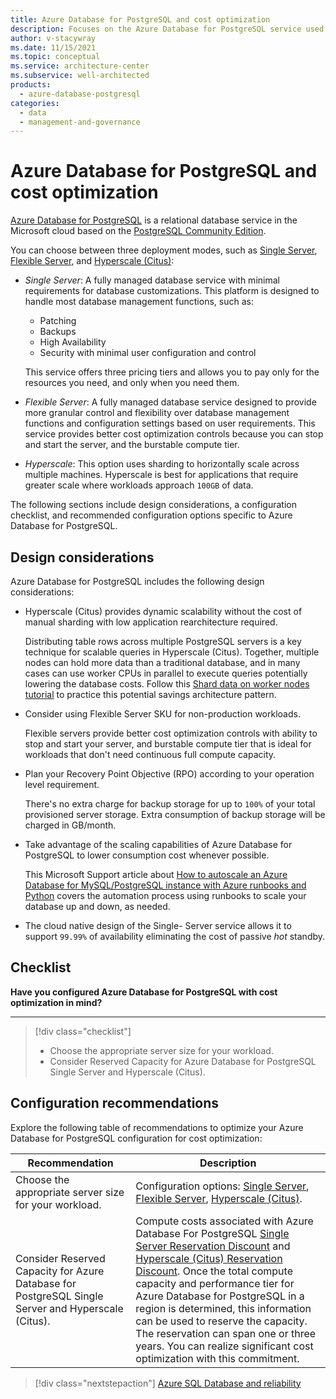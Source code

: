 ```yaml
---
title: Azure Database for PostgreSQL and cost optimization
description: Focuses on the Azure Database for PostgreSQL service used in the Data solution to provide best-practice, configuration recommendations, and design considerations related to Cost Optimization.
author: v-stacywray
ms.date: 11/15/2021
ms.topic: conceptual
ms.service: architecture-center
ms.subservice: well-architected
products:
  - azure-database-postgresql
categories:
  - data
  - management-and-governance
---
```


# Azure Database for PostgreSQL and cost optimization

[Azure Database for PostgreSQL](/azure/postgresql/overview) is a relational database service in the Microsoft cloud based on the [PostgreSQL Community Edition](https://www.postgresql.org/).

You can choose between three deployment modes, such as [Single Server](/azure/postgresql/overview-single-server), [Flexible Server](/azure/postgresql/flexible-server/overview), and [Hyperscale (Citus)](/azure/postgresql/hyperscale-overview):

- *Single Server*: A fully managed database service with minimal requirements for database customizations. This platform is designed to handle most database management functions, such as:

   - Patching
   - Backups
   - High Availability
   - Security with minimal user configuration and control

    This service offers three pricing tiers and allows you to pay only for the resources you need, and only when you need them.

- *Flexible Server*: A fully managed database service designed to provide more granular control and flexibility over database management functions and configuration settings based on user requirements. This service provides better cost optimization controls because you can stop and start the server, and the burstable compute tier.

- *Hyperscale*: This option uses sharding to horizontally scale across multiple machines. Hyperscale is best for applications that require greater scale where workloads approach `100GB` of data.

The following sections include design considerations, a configuration checklist, and recommended configuration options specific to Azure Database for PostgreSQL.

## Design considerations

Azure Database for PostgreSQL includes the following design considerations:

- Hyperscale (Citus) provides dynamic scalability without the cost of manual sharding with low application rearchitecture required.

  Distributing table rows across multiple PostgreSQL servers is a key technique for scalable queries in Hyperscale (Citus). Together, multiple nodes can hold more data than a traditional database, and in many cases can use worker CPUs in parallel to execute queries potentially lowering the database costs. Follow this [Shard data on worker nodes tutorial](/azure/postgresql/tutorial-hyperscale-shard) to practice this potential savings architecture pattern.

- Consider using Flexible Server SKU for non-production workloads.

  Flexible servers provide better cost optimization controls with ability to stop and start your server, and burstable compute tier that is ideal for workloads that don't need continuous full compute capacity.

- Plan your Recovery Point Objective (RPO) according to your operation level requirement.

  There's no extra charge for backup storage for up to `100%` of your total provisioned server storage. Extra consumption of backup storage will be charged in GB/month.

- Take advantage of the scaling capabilities of Azure Database for PostgreSQL to lower consumption cost whenever possible.

  This Microsoft Support article about [How to autoscale an Azure Database for MySQL/PostgreSQL instance with Azure runbooks and Python](https://techcommunity.microsoft.com/t5/azure-database-support-blog/how-to-auto-scale-an-azure-database-for-mysql-postgresql/ba-p/369177) covers the automation process using runbooks to scale your database up and down, as needed.

- The cloud native design of the Single- Server service allows it to support `99.99%` of availability eliminating the cost of passive *hot* standby.

## Checklist

**Have you configured Azure Database for PostgreSQL with cost optimization in mind?**
***

> [!div class="checklist"]
> - Choose the appropriate server size for your workload.
> - Consider Reserved Capacity for Azure Database for PostgreSQL Single Server and Hyperscale (Citus).

## Configuration recommendations

Explore the following table of recommendations to optimize your Azure Database for PostgreSQL configuration for cost optimization:

|Recommendation|Description|
|--------------|-----------|
|Choose the appropriate server size for your workload.|Configuration options: [Single Server](/azure/postgresql/concepts-pricing-tiers), [Flexible Server](/azure/postgresql/flexible-server/concepts-compute-storage), [Hyperscale (Citus)](/azure/postgresql/concepts-hyperscale-configuration-options).|
|Consider Reserved Capacity for Azure Database for PostgreSQL Single Server and Hyperscale (Citus).|Compute costs associated with Azure Database For PostgreSQL [Single Server Reservation Discount](/azure/postgresql/concept-reserved-pricing) and [Hyperscale (Citus) Reservation Discount](/azure/postgresql/concepts-hyperscale-reserved-pricing). Once the total compute capacity and performance tier for Azure Database for PostgreSQL in a region is determined, this information can be used to reserve the capacity. The reservation can span one or three years. You can realize significant cost optimization with this commitment.|

> [!div class="nextstepaction"]
> [Azure SQL Database and reliability](/framework/services/data/azure-db-mysql/cost-optimization.md)
